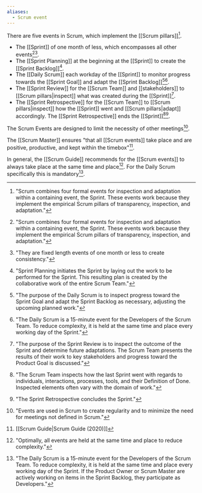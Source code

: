 ```yaml
---
aliases:
  - Scrum event
---
```

There are five events in Scrum, which implement the [[Scrum pillars]][^scrum-combines].
- The [[Sprint]] of one month of less, which encompasses all other events[^scrum-combines][^sprints-are-fixed-length].
- The [[Sprint Planning]] at the beginning at the [[Sprint]] to create the [[Sprint Backlog]][^sprint-plan-initiates].
- The [[Daily Scrum]] each workday of the [[Sprint]] to monitor progress towards the [[Sprint Goal]] and adapt the [[Sprint Backlog]][^purpose-daily-scrum][^daily-scrum-is].
- The [[Sprint Review]] for the [[Scrum Team]] and [[stakeholders]] to [[Scrum pillars|inspect]] what was created during the [[Sprint]][^purpose-sprint-review].
- The [[Sprint Retrospective]] for the [[Scrum Team]] to [[Scrum pillars|inspect]] how the [[Sprint]] went and [[Scrum pillars|adapt]] accordingly. The [[Sprint Retrospective]] ends the [[Sprint]][^scrum-team-inspects][^sprint-retrospective-concludes].

[^scrum-combines]: "Scrum combines four formal events for inspection and adaptation within a containing event, the Sprint. These events work because they implement the empirical Scrum pillars of transparency, inspection, and adaptation."[^scrum-guide-2020]
[^sprints-are-fixed-length]: "They are fixed length events of one month or less to create consistency."[^scrum-guide-2020]
[^sprint-plan-initiates]: "Sprint Planning initiates the Sprint by laying out the work to be performed for the Sprint. This resulting plan is created by the collaborative work of the entire Scrum Team."[^scrum-guide-2020]
[^purpose-daily-scrum]: "The purpose of the Daily Scrum is to inspect progress toward the Sprint Goal and adapt the Sprint Backlog as necessary, adjusting the upcoming planned work."[^scrum-guide-2020]
[^daily-scrum-is]: "The Daily Scrum is a 15-minute event for the Developers of the Scrum Team. To reduce complexity, it is held at the same time and place every working day of the Sprint."[^scrum-guide-2020]
[^purpose-sprint-review]: "The purpose of the Sprint Review is to inspect the outcome of the Sprint and determine future adaptations. The Scrum Team presents the results of their work to key stakeholders and progress toward the Product Goal is discussed."[^scrum-guide-2020]
[^scrum-team-inspects]: "The Scrum Team inspects how the last Sprint went with regards to individuals, interactions, processes, tools, and their Definition of Done. Inspected elements often vary with the domain of work."[^scrum-guide-2020]
[^sprint-retrospective-concludes]: "The Sprint Retrospective concludes the Sprint."[^scrum-guide-2020]

The Scrum Events are designed to limit the necessity of other meetings[^events-are-used].

[^events-are-used]: "Events are used in Scrum to create regularity and to minimize the need for meetings not defined in Scrum."[^scrum-guide-2020]


The [[Scrum Master]] ensures "that all [[Scrum events]] take place and are positive, productive, and kept within the timebox"[^scrum-guide-2020].

In general, the [[Scrum Guide]] recommends for the [[Scrum events]] to always take place at the same time and place[^optimally-all-events]. For the Daily Scrum specifically this is mandatory[^daily-scrum-15min].


[^optimally-all-events]: "Optimally, all events are held at the same time and place to reduce complexity."[^scrum-guide-2020]
[^daily-scrum-15min]: "The Daily Scrum is a 15-minute event for the Developers of the Scrum Team. To reduce complexity, it is held at the same time and place every working day of the Sprint. If the Product Owner or Scrum Master are actively working on items in the Sprint Backlog, they participate as Developers."[^scrum-guide-2020]

[^scrum-guide-2020]: [[Scrum Guide|Scrum Guide (2020)]]
